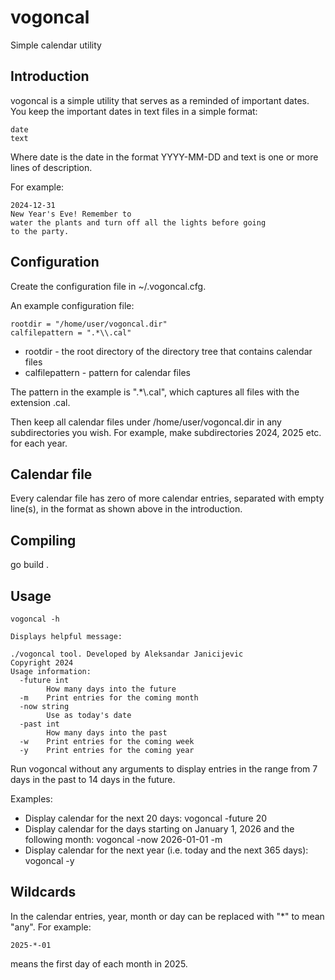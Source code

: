 # vogoncal
Simple calendar utility

## Introduction

vogoncal is a simple utility that serves as a reminded of important
dates. You keep the important dates in text files in a simple format:

```
date
text
```

Where date is the date in the format YYYY-MM-DD and text is one or more
lines of description.

For example:

```
2024-12-31
New Year's Eve! Remember to
water the plants and turn off all the lights before going
to the party.
```

## Configuration

Create the configuration file in ~/.vogoncal.cfg.

An example configuration file:

```
rootdir = "/home/user/vogoncal.dir"
calfilepattern = ".*\\.cal"
```

- rootdir - the root directory of the directory tree that contains
            calendar files
- calfilepattern - pattern for calendar files

The pattern in the example is ".*\\.cal", which captures all files with
the extension .cal.

Then keep all calendar files under /home/user/vogoncal.dir in any
subdirectories you wish. For example, make subdirectories 2024, 2025
etc. for each year.

## Calendar file

Every calendar file has zero of more calendar entries, separated with empty line(s), in the format as shown above in the introduction.

## Compiling

go build .

## Usage

```
vogoncal -h

Displays helpful message:

./vogoncal tool. Developed by Aleksandar Janicijevic
Copyright 2024
Usage information:
  -future int
    	How many days into the future
  -m	Print entries for the coming month
  -now string
    	Use as today's date
  -past int
    	How many days into the past
  -w	Print entries for the coming week
  -y	Print entries for the coming year
```

Run vogoncal without any arguments to display entries in the range
from 7 days in the past to 14 days in the future.

Examples:
- Display calendar for the next 20 days:
  vogoncal -future 20
- Display calendar for the days starting on January 1, 2026 and the
  following month:
  vogoncal -now 2026-01-01 -m
- Display calendar for the next year (i.e. today and the next 365 days):
  vogoncal -y

## Wildcards

In the calendar entries, year, month or day can be replaced with "*"
to mean "any". For example:

    2025-*-01

means the first day of each month in 2025.
